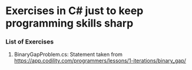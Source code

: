 # Exercises in C&#35; just to keep programming skills sharp

### List of Exercises

1. BinaryGapProblem.cs: Statement taken from https://app.codility.com/programmers/lessons/1-iterations/binary_gap/
